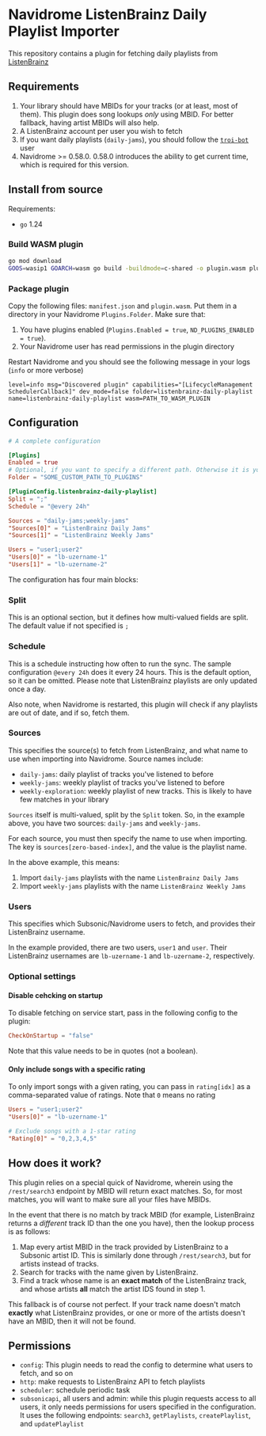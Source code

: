 # Navidrome ListenBrainz Daily Playlist Importer

This repository contains a plugin for fetching daily playlists from [ListenBrainz](https://listenbrainz.org/)

## Requirements
1. Your library should have MBIDs for your tracks (or at least, most of them). This plugin does song lookups _only_ using MBID. For better fallback, having artist MBIDs will also help.
2. A ListenBrainz account per user you wish to fetch
3. If you want daily playlists (`daily-jams`), you should follow the [`troi-bot`](https://listenbrainz.org/user/troi-bot/) user
4. Navidrome >= 0.58.0. 0.58.0 introduces the ability to get current time, which is required for this version.

## Install from source

Requirements:
- `go` 1.24

### Build WASM plugin

```bash
go mod download
GOOS=wasip1 GOARCH=wasm go build -buildmode=c-shared -o plugin.wasm plugin.go
```

### Package plugin

Copy the following files: `manifest.json` and `plugin.wasm`. 
Put them in a directory in your Navidrome `Plugins.Folder`.
Make sure that:
1. You have plugins enabled (`Plugins.Enabled = true`, `ND_PLUGINS_ENABLED = true`).
2. Your Navidrome user has read permissions in the plugin directory

Restart Navidrome and you should see the following message in your logs (`info` or more verbose)

```
level=info msg="Discovered plugin" capabilities="[LifecycleManagement SchedulerCallback]" dev_mode=false folder=listenbrainz-daily-playlist name=listenbrainz-daily-playlist wasm=PATH_TO_WASM_PLUGIN
```

## Configuration

```toml
# A complete configuration

[Plugins]
Enabled = true
# Optional, if you want to specify a different path. Otherwise it is your data directory / plugins
Folder = "SOME_CUSTOM_PATH_TO_PLUGINS"

[PluginConfig.listenbrainz-daily-playlist]
Split = ";"
Schedule = "@every 24h"

Sources = "daily-jams;weekly-jams"
"Sources[0]" = "ListenBrainz Daily Jams"
"Sources[1]" = "ListenBrainz Weekly Jams"

Users = "user1;user2"
"Users[0]" = "lb-uzername-1"
"Users[1]" = "lb-uzername-2"
```

The configuration has four main blocks:

### Split
This is an optional section, but it defines how multi-valued fields are split.
The default value if not specified is `;`

### Schedule
This is a schedule instructing how often to run the sync.
The sample configuration `@every 24h` does it every 24 hours.
This is the default option, so it can be omitted.
Please note that ListenBrainz playlists are only updated once a day.

Also note, when Navidrome is restarted, this plugin will check if any playlists are out of date, and if so, fetch them.

### Sources
This specifies the source(s) to fetch from ListenBrainz, and what name to use when importing into Navidrome.
Source names include:

- `daily-jams`: daily playlist of tracks you've listened to before
- `weekly-jams`: weekly playlist of tracks you've listened to before
- `weekly-exploration`: weekly playlist of new tracks. This is likely to have few matches in your library

`Sources` itself is multi-valued, split by the `Split` token.
So, in the example above, you have two sources: `daily-jams` and `weekly-jams`.

For each source, you must then specify the name to use when importing.
The key is `sources[zero-based-index]`, and the value is the playlist name.

In the above example, this means:
1. Import `daily-jams` playlists with the name `ListenBrainz Daily Jams`
2. Import `weekly-jams` playlists with the name `ListenBrainz Weekly Jams`

### Users
This specifies which Subsonic/Navidrome users to fetch, and provides their ListenBrainz username.

In the example provided, there are two users, `user1` and `user`. 
Their ListenBrainz usernames are `lb-uzername-1` and `lb-uzername-2`, respectively.

### Optional settings

#### Disable cehcking on startup
To disable fetching on service start, pass in the following config to the plugin:

```toml
CheckOnStartup = "false"
```

Note that this value needs to be in quotes (not a boolean).


#### Only include songs with a specific rating
To only import songs with a given rating, you can pass in `rating[idx]` as a comma-separated value of ratings.
Note that `0` means no rating

```toml
Users = "user1;user2"
"Users[0]" = "lb-uzername-1"

# Exclude songs with a 1-star rating
"Rating[0]" = "0,2,3,4,5"
```


## How does it work?
This plugin relies on a special quick of Navidrome, wherein using the `/rest/search3` endpoint by MBID will return exact matches.
So, for most matches, you will want to make sure all your files have MBIDs.

In the event that there is no match by track MBID (for example, ListenBrainz returns a _different_ track ID than the one you have), then the lookup process is as follows:
1. Map every artist MBID in the track provided by ListenBrainz to a Subsonic artist ID. This is similarly done through `/rest/search3`, but for artists instead of tracks.
2. Search for tracks with the name given by ListenBrainz.
3. Find a track whose name is an **exact match** of the ListenBrainz track, and whose artists **all** match the artist IDS found in step 1.

This fallback is of course not perfect.
If your track name doesn't match **exactly** what ListenBrainz provides, or one or more of the artists doesn't have an MBID, then it will not be found.


## Permissions
- `config`: This plugin needs to read the config to determine what users to fetch, and so on
- `http`: make requests to ListenBrainz API to fetch playlists
- `scheduler`: schedule periodic task
- `subsonicapi`, all users and admin: while this plugin requests access to all users, it only needs permissions for users specified in the configuration. It uses the following endpoints: `search3`, `getPlaylists`, `createPlaylist`, and `updatePlaylist`